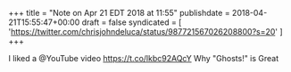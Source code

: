 +++
title = "Note on Apr 21 EDT 2018 at 11:55"
publishdate = 2018-04-21T15:55:47+00:00
draft = false
syndicated = [ 'https://twitter.com/chrisjohndeluca/status/987721567026208800?s=20' ]
+++

I liked a @YouTube video https://t.co/lkbc92AQcY Why "Ghosts!" is Great
